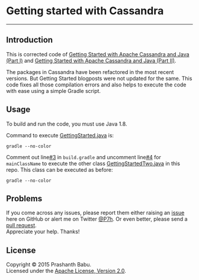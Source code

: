 # Getting started with Cassandra

----------

## Introduction
This is corrected code of [Getting Started with Apache Cassandra and Java (Part I)](http://planetcassandra.org/getting-started-with-apache-cassandra-and-java/) and [Getting Started with Apache Cassandra and Java (Part II)](http://www.planetcassandra.org/getting-started-with-apache-cassandra-and-java-part-2/).

The packages in Cassandra have been refactored in the most recent versions. But Getting Started blogposts were not updated for the same.
This code fixes all those compilation errors and also helps to execute the code with ease using a simple Gradle script.

## Usage
To build and run the code, you must use Java 1.8.<br>

Command to execute [GettingStarted.java](src/test/java/org/p7h/cassandra/gettingstarted/GettingStarted.java) is:

    gradle --no-color

Comment out line[#3](build.gradle#L3) in `build.gradle` and uncomment line[#4](build.gradle#L4) for `mainClassName` to execute the other class [GettingStartedTwo.java](src/test/java/org/p7h/cassandra/gettingstarted/GettingStartedTwo.java) in this repo. This class can be executed as before:

    gradle --no-color

## Problems
If you come across any issues, please report them either raising an [issue](https://github.com/P7h/CassandraGettingStarted/issues) here on GitHub or alert me on Twitter [@P7h](http://twitter.com/P7h). Or even better, please send a [pull request](https://github.com/P7h/CassandraGettingStarted/pulls).<br>
Appreciate your help. Thanks!


## License
Copyright &copy; 2015 Prashanth Babu.<br>
Licensed under the [Apache License, Version 2.0](http://www.apache.org/licenses/LICENSE-2.0).